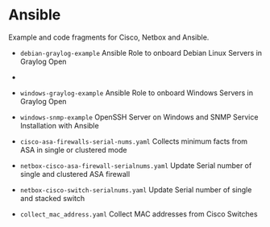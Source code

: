 # Ansible

Example and code fragments for Cisco, Netbox and Ansible.

* `debian-graylog-example` Ansible Role to onboard Debian Linux Servers in Graylog Open
* 
* `windows-graylog-example` Ansible Role to onboard Windows Servers in Graylog Open

* `windows-snmp-example` OpenSSH Server on Windows and SNMP Service Installation with Ansible

* `cisco-asa-firewalls-serial-nums.yaml` Collects minimum facts from ASA in single or clustered mode

* `netbox-cisco-asa-firewall-serialnums.yaml` Update Serial number of single and clustered ASA firewall

* `netbox-cisco-switch-serialnums.yaml` Update Serial number of single and stacked switch

* `collect_mac_address.yaml` Collect MAC addresses from Cisco Switches
